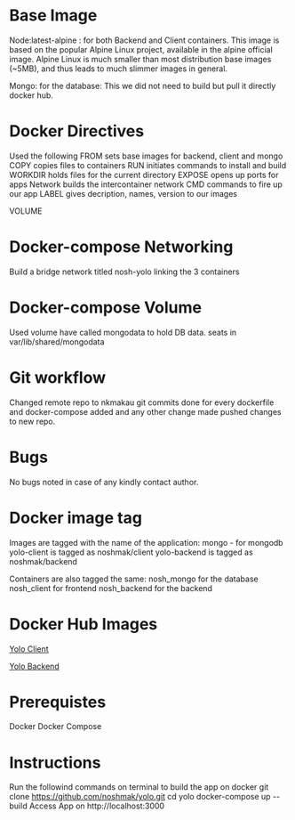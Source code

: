 # Base Image
Node:latest-alpine : for both Backend and Client containers.
This image is based on the popular Alpine Linux project, available in the alpine official image. Alpine Linux is much smaller than most distribution base images (~5MB), and thus leads to much slimmer images in general.

Mongo: for the database:
This we did not need to build but pull it directly docker hub.

# Docker Directives
Used the following 
FROM sets base images for backend, client and mongo
COPY copies files to containers
RUN initiates commands to install and build
WORKDIR holds files for the current directory
EXPOSE opens up ports for apps
Network builds the intercontainer network
CMD commands to fire up our app
LABEL gives decription, names, version to our images

VOLUME

# Docker-compose Networking
Build a bridge network titled nosh-yolo linking the 3 containers

# Docker-compose Volume
Used volume have called mongodata to hold DB data.
seats in var/lib/shared/mongodata

# Git workflow
Changed remote repo to nkmakau
git commits done for every dockerfile and docker-compose added and any other change made
pushed changes to new repo.

# Bugs
No bugs noted in case of any kindly contact author.


# Docker image tag
Images are tagged with the name of the application:
mongo - for mongodb
yolo-client is tagged as noshmak/client
yolo-backend is tagged as noshmak/backend

Containers are also tagged the same:
nosh_mongo for the database
nosh_client for frontend
nosh_backend for the backend

# Docker Hub Images
[Yolo Client](https://hub.docker.com/r/ammlyf/yolo_client)

[Yolo Backend](https://hub.docker.com/r/ammlyf/yolo_backend)

# Prerequistes
Docker
Docker Compose

# Instructions
Run the followind commands on terminal to build the app on docker
    git clone https://github.com/noshmak/yolo.git
    cd yolo
    docker-compose up --build
    Access App on http://localhost:3000